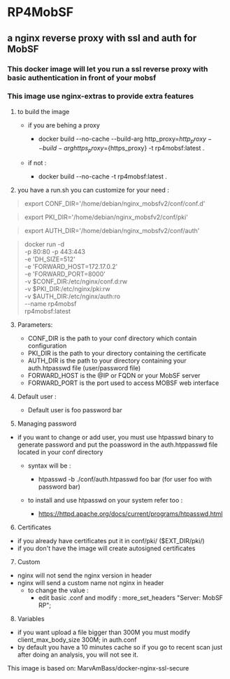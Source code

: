 # RP4MobSF
## a nginx reverse proxy with ssl and auth for MobSF

### This docker image will let you run a ssl reverse proxy with basic authentication in front of your mobsf 
### This image use nginx-extras to provide extra features

1) to build the image 

   * if you are behing a proxy 
     * docker build --no-cache --build-arg http_proxy=${http_proxy} --build-arg https_proxy=${https_proxy}  -t rp4mobsf:latest .

   * if not :
     * docker build --no-cache  -t rp4mobsf:latest . 

2) you have a run.sh you can customize for your need :

 > export CONF_DIR='/home/debian/nginx_mobsfv2/conf/conf.d'
 
 > export PKI_DIR='/home/debian/nginx_mobsfv2/conf/pki'
 
 > export AUTH_DIR='/home/debian/nginx_mobsfv2/conf/auth'
 
 > docker run -d \
 > -p 80:80 -p 443:443 \
 > -e 'DH_SIZE=512' \
 > -e 'FORWARD_HOST=172.17.0.2' \
 > -e 'FORWARD_PORT=8000' \
 > -v $CONF_DIR:/etc/nginx/conf.d:rw \
 > -v $PKI_DIR:/etc/nginx/pki:rw \
 > -v $AUTH_DIR:/etc/nginx/auth:ro \
 > --name rp4mobsf \
 > rp4mobsf:latest 

3) Parameters:


   * CONF_DIR is the path to your conf directory which contain configuration
   * PKI_DIR is the path to your directory containing the certificate
   * AUTH_DIR is the path to your directory containing your auth.htpasswd file (user/password file)
   * FORWARD_HOST is the @IP or FQDN or your MobSF server 
   * FORWARD_PORT is the port used to access MOBSF web interface
    

4) Default user :

   * Default user is foo password bar

5) Managing password 

* if you want to change or add user, you must use htpasswd binary to generate password and put the poassword in the auth.htppasswd file located in your conf directory 

  * syntax will be :

    * htpasswd -b ./conf/auth.htpasswd foo bar  (for user foo with password bar)

  * to install and use htpasswd on your system refer too : 
    * https://httpd.apache.org/docs/current/programs/htpasswd.html
    
6) Certificates 

  * if you already have certificates put it in conf/pki/  ($EXT_DIR/pki/)
  * if you don't have the image will create autosigned certificates

7) Custom

  * nginx will not send the nginx version in header
  * nginx will send a custom name not nginx in header
    * to change the value :
      * edit basic .conf and modify : more_set_headers "Server: MobSF RP";
  
 8) Variables

  * if you want upload a file bigger than 300M  you must modify client_max_body_size 300M; in auth.conf
  * by default you have a 10 minutes cache so  if you go to recent scan just after doing an analysis, you will not see it.
 
This image is based on:
MarvAmBass/docker-nginx-ssl-secure


